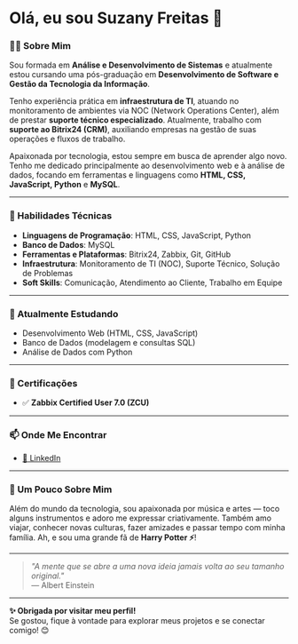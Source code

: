 # Olá, eu sou Suzany Freitas 👋

### 👩‍💻 Sobre Mim
Sou formada em **Análise e Desenvolvimento de Sistemas** e atualmente estou cursando uma pós-graduação em **Desenvolvimento de Software e Gestão da Tecnologia da Informação**.

Tenho experiência prática em **infraestrutura de TI**, atuando no monitoramento de ambientes via NOC (Network Operations Center), além de prestar **suporte técnico especializado**. Atualmente, trabalho com **suporte ao Bitrix24 (CRM)**, auxiliando empresas na gestão de suas operações e fluxos de trabalho.

Apaixonada por tecnologia, estou sempre em busca de aprender algo novo. Tenho me dedicado principalmente ao desenvolvimento web e à análise de dados, focando em ferramentas e linguagens como **HTML, CSS, JavaScript, Python** e **MySQL**.

---

### 🚀 Habilidades Técnicas
- **Linguagens de Programação**: HTML, CSS, JavaScript, Python
- **Banco de Dados**: MySQL
- **Ferramentas e Plataformas**: Bitrix24, Zabbix, Git, GitHub
- **Infraestrutura**: Monitoramento de TI (NOC), Suporte Técnico, Solução de Problemas
- **Soft Skills**: Comunicação, Atendimento ao Cliente, Trabalho em Equipe

---

### 🌱 Atualmente Estudando
- Desenvolvimento Web (HTML, CSS, JavaScript)
- Banco de Dados (modelagem e consultas SQL)
- Análise de Dados com Python

---

### 📜 Certificações
- ✅ **Zabbix Certified User 7.0 (ZCU)**

---

### 📫 Onde Me Encontrar
- [💼 LinkedIn](https://www.linkedin.com/in/suzanyfreitash)

---

### 🎵 Um Pouco Sobre Mim
Além do mundo da tecnologia, sou apaixonada por música e artes — toco alguns instrumentos e adoro me expressar criativamente. Também amo viajar, conhecer novas culturas, fazer amizades e passar tempo com minha família. Ah, e sou uma grande fã de **Harry Potter ⚡**!

---

> _"A mente que se abre a uma nova ideia jamais volta ao seu tamanho original."_  
> — Albert Einstein

---

**✨ Obrigada por visitar meu perfil!**  
Se gostou, fique à vontade para explorar meus projetos e se conectar comigo! 😊
